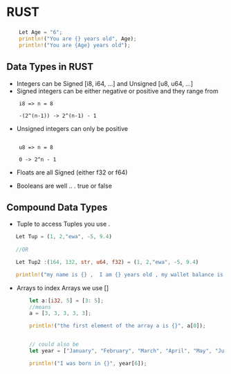 # RUST

### 

```RUST
    Let Age = "6";
    println!("You are {} years old", Age);
    println!("You are {Age} years old");
```

## Data Types in RUST

- Integers can be Signed [i8, i64, ...] and Unsigned [u8, u64, ...]
- Signed integers can be either negative or positive and they range from
``` Caveman
    i8 => n = 8

    -(2^(n-1)) -> 2^(n-1) - 1
```

- Unsigned integers can only be positive 
``` caveman

    u8 => n = 8

    0 -> 2^n - 1
```

- Floats are all Signed (either f32 or f64)

- Booleans are well .. . true or false

## Compound Data Types
- Tuple
 to access Tuples you use .
 ``` RUST
    Let Tup = (1, 2,"ewa", -5, 9.4)
    
    //OR

    Let Tup2 :(164, 132, str, u64, f32) = (1, 2,"ewa", -5, 9.4)

    println!("my name is {} ,  I am {} years old , my wallet balance is ${}", tup.2, tup.1, tup.4)
 ```
- Arrays
    to index Arrays we use []
    ``` RUST
        let a:[i32, 5] = [3: 5];
        //means
        a = [3, 3, 3, 3, 3];

        println!("the first element of the array a is {}", a[0]);


        // could also be 
        let year = ["January", "February", "March", "April", "May", "June", "July","August", "September", "October", "November", "December"]; 

        println!("I was born in {}", year[6]);
    ```